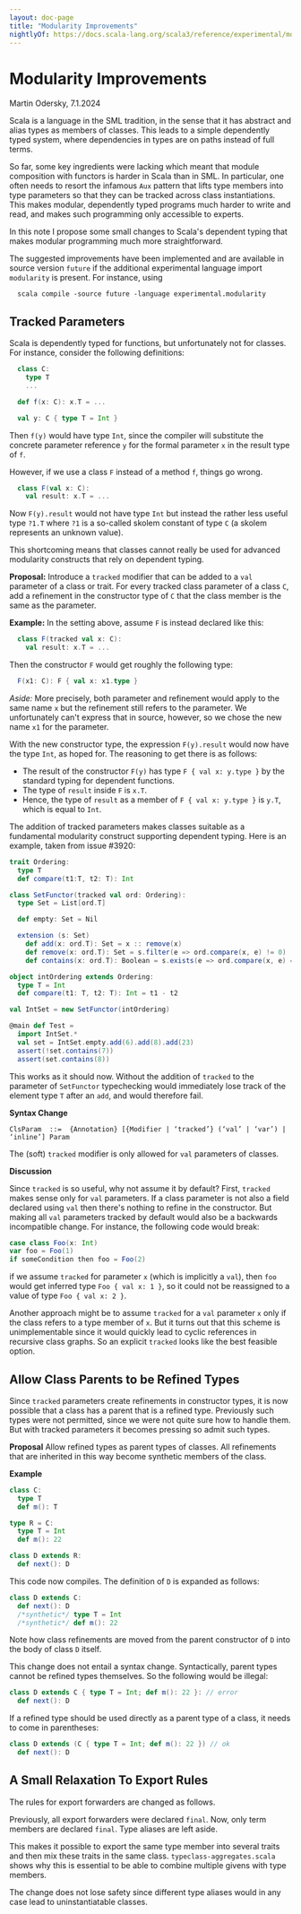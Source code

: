 ```yaml
---
layout: doc-page
title: "Modularity Improvements"
nightlyOf: https://docs.scala-lang.org/scala3/reference/experimental/modularity.html
---
```


# Modularity Improvements

Martin Odersky, 7.1.2024

Scala is a language in the SML tradition, in the sense that it has
abstract and alias types as members of classes. This leads to a simple dependently
typed system, where dependencies in types are on paths instead of full terms.

So far, some key ingredients were lacking which meant that module composition with functors is harder in Scala than in SML. In particular, one often needs to resort the infamous `Aux` pattern that lifts type members into type parameters so that they can be tracked across class instantiations. This makes modular, dependently typed programs
much harder to write and read, and makes such programming only accessible to experts.

In this note I propose some small changes to Scala's dependent typing that makes
modular programming much more straightforward.

The suggested improvements have been implemented and are available
in source version `future` if the additional experimental language import `modularity` is present. For instance, using

```
  scala compile -source future -language experimental.modularity
```

## Tracked Parameters

Scala is dependently typed for functions, but unfortunately not for classes.
For instance, consider the following definitions:

```scala
  class C:
    type T
    ...

  def f(x: C): x.T = ...

  val y: C { type T = Int }
```
Then `f(y)` would have type `Int`, since the compiler will substitute the
concrete parameter reference `y` for the formal parameter `x` in the result
type of `f`.

However, if we use a class `F` instead of a method `f`, things go wrong.

```scala
  class F(val x: C):
    val result: x.T = ...
```
Now `F(y).result` would not have type `Int` but instead the rather less useful type `?1.T` where `?1` is a so-called skolem constant of type `C` (a skolem represents an unknown value).

This shortcoming means that classes cannot really be used for advanced
modularity constructs that rely on dependent typing.

**Proposal:** Introduce a `tracked` modifier that can be added to
a `val` parameter of a class or trait. For every tracked class parameter of a class `C`, add a refinement in the constructor type of `C` that the class member is the same as the parameter.

**Example:** In the setting above, assume `F` is instead declared like this:
```scala
  class F(tracked val x: C):
    val result: x.T = ...
```
Then the constructor `F` would get roughly the following type:
```scala
  F(x1: C): F { val x: x1.type }
```
_Aside:_ More precisely, both parameter and refinement would apply to the same name `x` but the refinement still refers to the parameter. We unfortunately can't express that in source, however, so we chose the new name `x1` for the parameter.

With the new constructor type, the expression `F(y).result` would now have the type `Int`, as hoped for. The reasoning to get there is as follows:

 - The result of the constructor `F(y)` has type `F { val x: y.type }` by
   the standard typing for dependent functions.
 - The type of `result` inside `F` is `x.T`.
 - Hence, the type of `result` as a member of `F { val x: y.type }` is `y.T`, which is equal to `Int`.

The addition of tracked parameters makes classes suitable as a fundamental modularity construct supporting dependent typing. Here is an example, taken from issue #3920:

```scala
trait Ordering:
  type T
  def compare(t1:T, t2: T): Int

class SetFunctor(tracked val ord: Ordering):
  type Set = List[ord.T]

  def empty: Set = Nil

  extension (s: Set)
    def add(x: ord.T): Set = x :: remove(x)
    def remove(x: ord.T): Set = s.filter(e => ord.compare(x, e) != 0)
    def contains(x: ord.T): Boolean = s.exists(e => ord.compare(x, e) == 0)

object intOrdering extends Ordering:
  type T = Int
  def compare(t1: T, t2: T): Int = t1 - t2

val IntSet = new SetFunctor(intOrdering)

@main def Test =
  import IntSet.*
  val set = IntSet.empty.add(6).add(8).add(23)
  assert(!set.contains(7))
  assert(set.contains(8))
```
This works as it should now. Without the addition of `tracked` to the
parameter of `SetFunctor` typechecking would immediately lose track of
the element type `T` after an `add`, and would therefore fail.

**Syntax Change**

```
ClsParam  ::=  {Annotation} [{Modifier | ‘tracked’} (‘val’ | ‘var’) | ‘inline’] Param
```

The (soft) `tracked` modifier is only allowed for `val` parameters of classes.

**Discussion**

Since `tracked` is so useful, why not assume it by default? First, `tracked` makes sense only for `val` parameters. If a class parameter is not also a field declared using `val` then there's nothing to refine in the constructor.
But making all `val` parameters tracked by default would also be a backwards
incompatible change. For instance, the following code would break:

```scala
case class Foo(x: Int)
var foo = Foo(1)
if someCondition then foo = Foo(2)
```
if we assume `tracked` for parameter `x` (which is implicitly a `val`),
then `foo` would get inferred type `Foo { val x: 1 }`, so it could not
be reassigned to a value of type `Foo { val x: 2 }`.

Another approach might be to assume `tracked` for a `val` parameter `x`
only if the class refers to a type member of `x`. But it turns out that this
scheme is unimplementable since it would quickly lead to cyclic references
in recursive class graphs. So an explicit `tracked` looks like the best feasible option.

## Allow Class Parents to be Refined Types

Since `tracked` parameters create refinements in constructor types,
it is now possible that a class has a parent that is a refined type.
Previously such types were not permitted, since we were not quite sure how to handle them. But with tracked parameters it becomes pressing so
admit such types.

**Proposal** Allow refined types as parent types of classes. All refinements that are inherited in this way become synthetic members of the class.

**Example**

```scala
class C:
  type T
  def m(): T

type R = C:
  type T = Int
  def m(): 22

class D extends R:
  def next(): D
```
This code now compiles. The definition of `D` is expanded as follows:

```scala
class D extends C:
  def next(): D
  /*synthetic*/ type T = Int
  /*synthetic*/ def m(): 22
```
Note how class refinements are moved from the parent constructor of `D` into the body of class `D` itself.

This change does not entail a syntax change. Syntactically, parent types cannot be refined types themselves. So the following would be illegal:
```scala
class D extends C { type T = Int; def m(): 22 }: // error
  def next(): D
```
If a refined type should be used directly as a parent type of a class, it needs to come in parentheses:
```scala
class D extends (C { type T = Int; def m(): 22 }) // ok
  def next(): D
```

## A Small Relaxation To Export Rules

The rules for export forwarders are changed as follows.

Previously, all export forwarders were declared `final`. Now, only term members are declared `final`. Type aliases are left aside.

This makes it possible to export the same type member into several traits and then mix these traits in the same class. `typeclass-aggregates.scala` shows why this is essential to be able to combine multiple givens with type members.

The change does not lose safety since different type aliases would in any case lead to uninstantiatable classes.